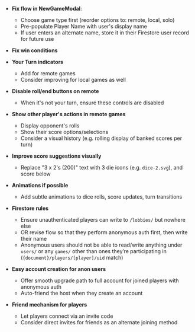 - **Fix flow in NewGameModal**:
  - Choose game type first (reorder options to: remote, local, solo)
  - Pre-populate Player Name with user's display name
  - If user enters an alternate name, store it in their Firestore user record for future use

- **Fix win conditions**

- **Your Turn indicators**
  - Add for remote games
  - Consider improving for local games as well

- **Disable roll/end buttons on remote**
  - When it's not your turn, ensure these controls are disabled

- **Show other player's actions in remote games**
  - Display opponent's rolls
  - Show their score options/selections
  - Consider a visual history (e.g. rolling display of banked scores per turn)

- **Improve score suggestions visually**
  - Replace "3 x 2's (200)" text with 3 die icons (e.g. `dice-2.svg`), and score below

- **Animations if possible**
  - Add subtle animations to dice rolls, score updates, turn transitions

- **Firestore rules**
  - Ensure unauthenticated players can write to `/lobbies/` but nowhere else
  - OR revise flow so that they perform anonymous auth first, then write their name
  - Anonymous users should not be able to read/write anything under `users/` or any `games/` other than ones they’re participating in (`{document}/players/[player]/uid` match)

- **Easy account creation for anon users**
  - Offer smooth upgrade path to full account for joined players with anonymous auth
  - Auto-friend the host when they create an account

- **Friend mechanism for players**
  - Let players connect via an invite code
  - Consider direct invites for friends as an alternate joining method
